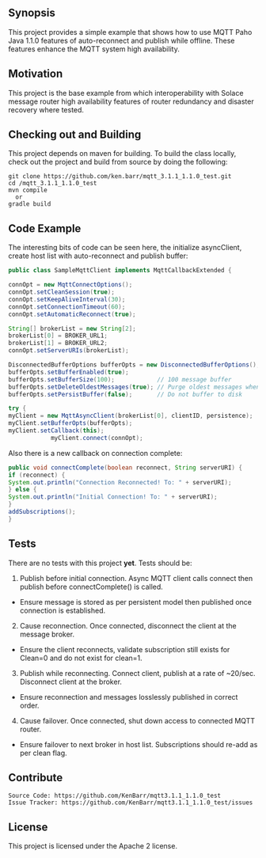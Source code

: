 ## Synopsis

This project provides a simple example that shows how to use MQTT Paho Java 1.1.0 features of auto-reconnect and publish while offline.  These features enhance the MQTT system high availability. 

## Motivation

This project is the base example from which interoperability with Solace message router high availability features of router redundancy and disaster recovery where tested. 

## Checking out and Building

This project depends on maven for building. To build the class locally, check out the project and build from source by doing the following:

    git clone https://github.com/ken.barr/mqtt_3.1.1_1.1.0_test.git
    cd /mqtt_3.1.1_1.1.0_test
    mvn compile
      or
    gradle build
   
## Code Example

The interesting bits of code can be seen here, the initialize asyncClient, create host list with auto-reconnect and publish buffer:

```java
public class SampleMqttClient implements MqttCallbackExtended {

connOpt = new MqttConnectOptions();
connOpt.setCleanSession(true);
connOpt.setKeepAliveInterval(30);
connOpt.setConnectionTimeout(60);
connOpt.setAutomaticReconnect(true);

String[] brokerList = new String[2];
brokerList[0] = BROKER_URL1;
brokerList[1] = BROKER_URL2;
connOpt.setServerURIs(brokerList);

DisconnectedBufferOptions bufferOpts = new DisconnectedBufferOptions();
bufferOpts.setBufferEnabled(true);
bufferOpts.setBufferSize(100);            // 100 message buffer
bufferOpts.setDeleteOldestMessages(true); // Purge oldest messages when buffer is full
bufferOpts.setPersistBuffer(false);       // Do not buffer to disk

try {
myClient = new MqttAsyncClient(brokerList[0], clientID, persistence);
myClient.setBufferOpts(bufferOpts);
myClient.setCallback(this);
            myClient.connect(connOpt);
```

Also there is a new callback on connection complete:

```java
public void connectComplete(boolean reconnect, String serverURI) {
if (reconnect) {
System.out.println("Connection Reconnected! To: " + serverURI);
} else {
System.out.println("Initial Connection! To: " + serverURI);
}
addSubscriptions();
}
```

## Tests

There are no tests with this project **yet**. 
Tests should be: 

1. Publish before initial connection.  Async MQTT client calls connect then publish before connectComplete() is called.
- Ensure message is stored as per persistent model then published once connection is established.
2. Cause reconnection. Once connected, disconnect the client at the message broker.
- Ensure the client reconnects, validate subscription still exists for Clean=0 and do not exist for clean=1.
3. Publish while reconnecting.  Connect client, publish at a rate of ~20/sec.  Disconnect client at the broker.
- Ensure reconnection and messages losslessly published in correct order.
4. Cause failover.  Once connected, shut down access to connected MQTT router.
- Ensure failover to next broker in host list. Subscriptions should re-add as per clean flag.

## Contribute
    Source Code: https://github.com/KenBarr/mqtt3.1.1_1.1.0_test
    Issue Tracker: https://github.com/KenBarr/mqtt3.1.1_1.1.0_test/issues

## License

This project is licensed under the Apache 2 license.
